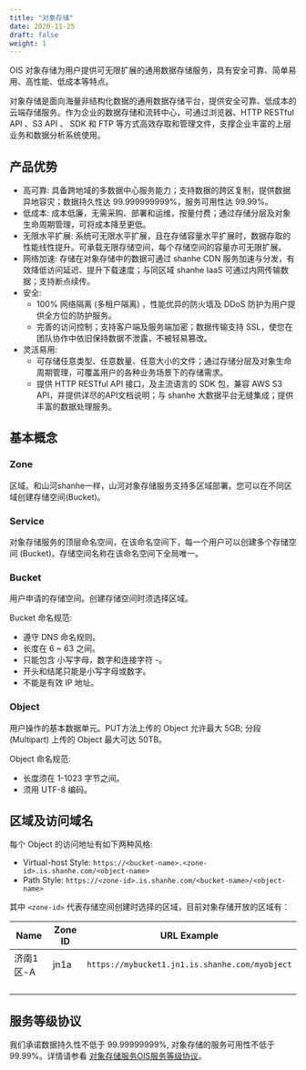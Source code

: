```yaml
---
title: "对象存储"
date: 2020-11-25
draft: false
weight: 1
---
```


OIS 对象存储为用户提供可无限扩展的通用数据存储服务，具有安全可靠、简单易用、高性能、低成本等特点。

对象存储是面向海量非结构化数据的通用数据存储平台，提供安全可靠、低成本的云端存储服务。作为企业的数据存储和流转中心，可通过浏览器、HTTP RESTful API 、S3 API 、 SDK 和 FTP 等方式高效存取和管理文件，支撑企业丰富的上层业务和数据分析系统使用。

## 产品优势

- 高可靠: 具备跨地域的多数据中心服务能力；支持数据的跨区复制，提供数据异地容灾；数据持久性达 99.999999999%，服务可用性达 99.99%。
- 低成本: 成本低廉，无需采购、部署和运维，按量付费；通过存储分层及对象生命周期管理，可将成本降至更低。
- 无限水平扩展: 系统可无限水平扩展，且在存储容量水平扩展时，数据存取的性能线性提升。可承载无限存储空间，每个存储空间的容量亦可无限扩展。
- 网络加速: 存储在对象存储中的数据可通过 shanhe CDN 服务加速与分发，有效降低访问延迟、提升下载速度；与同区域 shanhe IaaS 可通过内网传输数据；支持断点续传。
- 安全:
  - 100% 网络隔离 (多租户隔离) ，性能优异的防火墙及 DDoS 防护为用户提供全方位的防护服务。
  - 完善的访问控制；支持客户端及服务端加密；数据传输支持 SSL，使您在团队协作中依旧保持数据不泄露，不被轻易篡改。
- 灵活易用:
  - 可存储任意类型、任意数量、任意大小的文件；通过存储分层及对象生命周期管理，可覆盖用户的各种业务场景下的存储需求。
  - 提供 HTTP RESTful API 接口，及主流语言的 SDK 包，兼容 AWS S3 API，并提供详尽的API文档说明；与 shanhe 大数据平台无缝集成；提供丰富的数据处理服务。

## 基本概念

### Zone

区域。和山河shanhe一样，山河对象存储服务支持多区域部署。您可以在不同区域创建存储空间(Bucket)。

### Service

对象存储服务的顶层命名空间，在该命名空间下，每一个用户可以创建多个存储空间 (Bucket)。存储空间名称在该命名空间下全局唯一。

### Bucket

用户申请的存储空间。创建存储空间时须选择区域。

Bucket 命名规范:
- 遵守 DNS 命名规则。
- 长度在 6 ~ 63 之间。
- 只能包含 小写字母，数字和连接字符 -。
- 开头和结尾只能是小写字母或数字。
- 不能是有效 IP 地址。

### Object

用户操作的基本数据单元。PUT方法上传的 Object 允许最大 5GB; 分段 (Multipart) 上传的 Object 最大可达 50TB。

Object 命名规范:
- 长度须在 1-1023 字节之间。
- 须用 UTF-8 编码。

## 区域及访问域名

每个 Object 的访问地址有如下两种风格:

- Virtual-host Style: `https://<bucket-name>.<zone-id>.is.shanhe.com/<object-name>`
- Path Style: `https://<zone-id>.is.shanhe.com/<bucket-name>/<object-name>`

其中 `<zone-id>` 代表存储空间创建时选择的区域，目前对象存储开放的区域有：

| Name      | Zone ID | URL Example                                     |
|-----------|---------|-------------------------------------------------|
| 济南1区-A  | jn1a   | `https://mybucket1.jn1.is.shanhe.com/myobject` |
|           |         |                                                |
|           |         |                                                |
|           |         |                                                |
|           |         |                                                |

## 服务等级协议

我们承诺数据持久性不低于 99.99999999%, 对象存储的服务可用性不低于99.99%。详情请参看 [对象存储服务OIS服务等级协议](https://www.shanhe.com/terms#qingstor-terms)。

